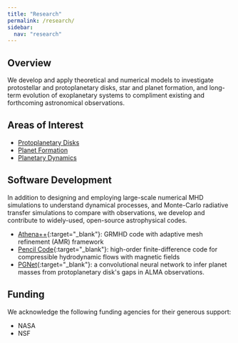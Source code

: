 ```yaml
---
title: "Research"
permalink: /research/
sidebar:
  nav: "research"
---
```

## Overview
We develop and apply theoretical and numerical models to investigate protostellar and protoplanetary disks, star and planet formation, and long-term evolution of exoplanetary systems to compliment existing and forthcoming astronomical observations.

## Areas of Interest
- [Protoplanetary Disks](/research/protoplanetary-disks/)
- [Planet Formation](/research/planet-formation/)
- [Planetary Dynamics](/research/planetary-dynamics/)

## Software Development
In addition to designing and employing large-scale numerical MHD simulations to understand dynamical processes, and Monte-Carlo radiative transfer simulations to compare with observations, we develop and contribute to widely-used, open-source astrophysical codes.
- [Athena++](https://www.athena-astro.app/){:target="_blank"}: GRMHD code with adaptive mesh refinement (AMR) framework
- [Pencil Code](http://pencil-code.nordita.org/){:target="_blank"}: high-order finite-difference code for compressible hydrodynamic flows with magnetic fields
- [PGNet](https://github.com/zhangsj96/PGNets){:target="_blank"}: a convolutional neural network to infer planet masses from protoplanetary disk's gaps in ALMA observations.

## Funding
We acknowledge the following funding agencies for their generous support:
- NASA
- NSF
